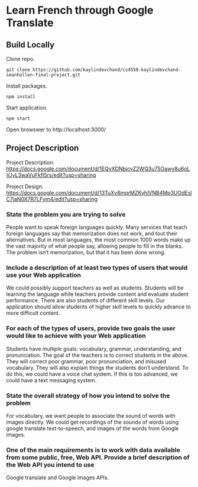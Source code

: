 # Learn French through Google Translate

## Build Locally

Clone repo.
```
git clone https://github.com/kaylindevchand/cs4550-kaylindevchand-seanhollen-final-project.git 
```
Install packages.
```
npm install
```
Start application.
```
npm start
```
Open browswer to http://localhost:3000/

## Project Description


Project Description: https://docs.google.com/document/d/1EQvXDNbjcvZ2WQ3u75Oawy8u6oLVJyL3waVuFkfI5rs/edit?usp=sharing

Project Design: https://docs.google.com/document/d/13TuXv8mqrMZKvhlVNB4Mp3UOdEslC7jaN0X7R7LFym4/edit?usp=sharing

### State the problem you are trying to solve
People want to speak foreign languages quickly. 
Many services that teach foreign languages say that memorization does not work, and tout their alternatives. But in most languages, the most common 1000 words make up the vast majority of what people say, allowing people to fill in the blanks. The problem isn’t memorization, but that it has been done wrong. 
### Include a description of at least two types of users that would use your Web application
We could possibly support teachers as well as students. Students will be learning the language while teachers provide content and evaluate student performance.
There are also students of different skill levels. Our application should allow students of higher skill levels to quickly advance to more difficult content.  
### For each of the types of users, provide two goals the user would like to achieve with your Web application
Students have multiple goals: vocabulary, grammar, understanding, and pronunciation. 
The goal of the teachers is to correct students in the above. They will correct poor grammar, poor pronunciation, and misused vocabulary. They will also explain things the students don’t understand. To do this, we could have a voice chat system. If this is too advanced, we could have a text messaging system. 
### State the overall strategy of how you intend to solve the problem
For vocabulary, we want people to associate the sound of words with images directly. We could get recordings of the sounds of words using google translate text-to-speech, and images of the words from Google images. 
### One of the main requirements is to work with data available from some public, free, Web API. Provide a brief description of the Web API you intend to use
Google translate and Google images APIs.

